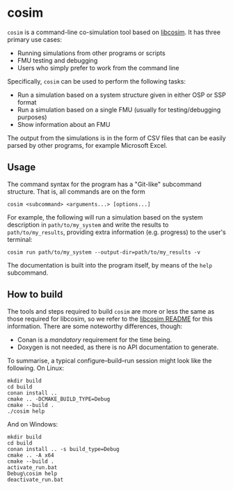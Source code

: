 cosim
=====

`cosim` is a command-line co-simulation tool based on [libcosim].
It has three primary use cases:

  * Running simulations from other programs or scripts
  * FMU testing and debugging
  * Users who simply prefer to work from the command line

Specifically, `cosim` can be used to perform the following tasks:

  * Run a simulation based on a system structure given in either OSP or SSP format
  * Run a simulation based on a single FMU (usually for testing/debugging purposes)
  * Show information about an FMU

The output from the simulations is in the form of CSV files that can be easily
parsed by other programs, for example Microsoft Excel.

Usage
-----
The command syntax for the program has a "Git-like" subcommand structure.  That is,
all commands are on the form

    cosim <subcommand> <arguments...> [options...]

For example, the following will run a simulation based on the system description
in `path/to/my_system` and write the results to `path/to/my_results`, providing
extra information (e.g. progress) to the user's terminal:

    cosim run path/to/my_system --output-dir=path/to/my_results -v

The documentation is built into the program itself, by means of the `help` subcommand.


How to build
------------

The tools and steps required to build `cosim` are more or less the same as those
required for libcosim, so we refer to the [libcosim README] for this information.
There are some noteworthy differences, though:

  * Conan is a *mandatory* requirement for the time being.
  * Doxygen is not needed, as there is no API documentation to generate.

To summarise, a typical configure–build–run session might look like the following.
On Linux:

    mkdir build
    cd build
    conan install ..
    cmake .. -DCMAKE_BUILD_TYPE=Debug
    cmake --build .
    ./cosim help

And on Windows:

    mkdir build
    cd build
    conan install .. -s build_type=Debug
    cmake .. -A x64
    cmake --build .
    activate_run.bat
    Debug\cosim help
    deactivate_run.bat


[libcosim]: https://github.com/open-simulation-platform/libcosim
[libcosim README]: https://github.com/open-simulation-platform/libcosim#readme
